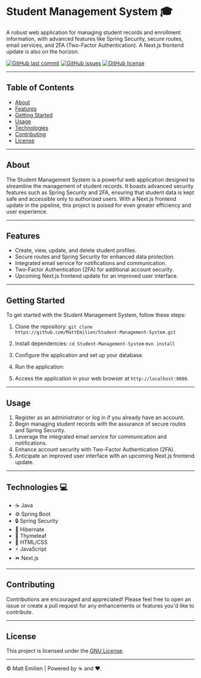 # Student Management System :mortar_board:

A robust web application for managing student records and enrollment information, with advanced features like Spring Security,
secure routes, email services, and 2FA (Two-Factor Authentication). A Next.js frontend update is also on the horizon.

[![GitHub last commit](https://img.shields.io/github/last-commit/MattEmilien/Student-Management-System)](https://github.com/MattEmilien/Student-Management-System)
[![GitHub issues](https://img.shields.io/github/issues/MattEmilien/Student-Management-System)](https://github.com/MattEmilien/Student-Management-System)
[![GitHub license](https://img.shields.io/github/license/MattEmilien/Student-Management-System)](https://github.com/MattEmilien/Student-Management-System)

---

## Table of Contents

- [About](#about)
- [Features](#features)
- [Getting Started](#getting-started)
- [Usage](#usage)
- [Technologies](#technologies)
- [Contributing](#contributing)
- [License](#license)

---

## About

The Student Management System is a powerful web application designed to streamline the management of student records. 
It boasts advanced security features such as Spring Security and 2FA, ensuring that student data is kept safe and accessible only to authorized users.
With a Next.js frontend update in the pipeline, this project is poised for even greater efficiency and user experience.

---

## Features

- Create, view, update, and delete student profiles.
- Secure routes and Spring Security for enhanced data protection.
- Integrated email service for notifications and communication.
- Two-Factor Authentication (2FA) for additional account security.
- Upcoming Next.js frontend update for an improved user interface.

---

## Getting Started

To get started with the Student Management System, follow these steps:

1. Clone the repository:
   `git clone https://github.com/MattEmilien/Student-Management-System.git`

2. Install dependencies:
  `cd Student-Management-System`
  `mvn install`

3. Configure the application and set up your database.

4. Run the application:

5. Access the application in your web browser at `http://localhost:8080`.

---

## Usage

1. Register as an administrator or log in if you already have an account.
2. Begin managing student records with the assurance of secure routes and Spring Security.
3. Leverage the integrated email service for communication and notifications.
4. Enhance account security with Two-Factor Authentication (2FA).
5. Anticipate an improved user interface with an upcoming Next.js frontend update.

---

## Technologies :computer:

- :coffee: Java
- :gear: Spring Boot
- :lock: Spring Security
- :floppy_disk: Hibernate
- :rocket: Thymeleaf
- :art: HTML/CSS
- :zap: JavaScript
- :fast_forward: Next.js

---

## Contributing

Contributions are encouraged and appreciated! Please feel free to open an issue or create a pull request for any enhancements or features you'd like to contribute.

---

## License

This project is licensed under the [GNU License](LICENSE).

---

© Matt Emilien | Powered by :coffee: and :heart:.
